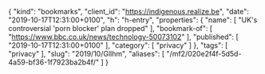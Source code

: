 {
  "kind": "bookmarks",
  "client_id": "https://indigenous.realize.be",
  "date": "2019-10-17T12:31:00+0100",
  "h": "h-entry",
  "properties": {
    "name": [
      "UK's controversial 'porn blocker' plan dropped"
    ],
    "bookmark-of": [
      "https://www.bbc.co.uk/news/technology-50073102"
    ],
    "published": [
      "2019-10-17T12:31:00+0100"
    ],
    "category": [
      "privacy"
    ]
  },
  "tags": [
    "privacy"
  ],
  "slug": "2019/10/Gllhm",
  "aliases": [
    "/mf2/020e2f4f-5d5d-4a59-bf36-1f7923ba2b4f/"
  ]
}
